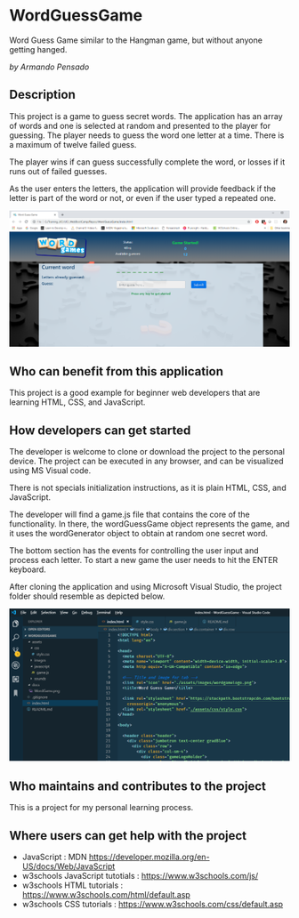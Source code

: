 # WordGuessGame

Word Guess Game similar to the Hangman game, but without anyone getting hanged.

_by Armando Pensado_

## Description

This project is a game to guess secret words. The application has an array of words and one is selected at random and presented to the player for guessing. The player needs to guess the word one letter at a time. There is a maximum of twelve failed guess.

The player wins if can guess successfully complete the word, or losses if it runs out of failed guesses.

 As the user enters the letters, the application will provide feedback if the letter is part of the word or not, or even if the user typed a repeated one. 

![MainPage](./docs/WordGame.png)


## Who can benefit from this application

This project is a good example for beginner web developers that are learning HTML, CSS, and JavaScript. 

## How developers can get started

The developer is welcome to clone or download the project to the personal device. The project can be executed in any browser, and can be visualized using MS Visual code. 

There is not specials initialization instructions, as it is plain HTML, CSS, and JavaScript. 

The developer will find a game.js file that contains the core of the functionality. In there, the wordGuessGame object represents the game, and it uses the wordGenerator object to obtain at random one secret word.

The bottom section has the events for controlling the user input and process each letter. To start a new game the user needs to hit the ENTER keyboard. 

After cloning the application and using Microsoft Visual Studio, the project folder should resemble as depicted below.

![ProjectLayout](./docs/WordgameLayout.png)

## Who maintains and contributes to the project

This is a project for my personal learning process.

## Where users can get help with the project

* JavaScript : MDN https://developer.mozilla.org/en-US/docs/Web/JavaScript
* w3schools JavaScript tutotials : https://www.w3schools.com/js/
* w3schools HTML tutorials : https://www.w3schools.com/html/default.asp
* w3schools CSS tutorials : https://www.w3schools.com/css/default.asp